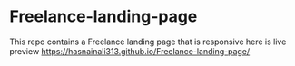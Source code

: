 # Freelance-landing-page
This repo contains a Freelance landing page that is responsive here is live preview https://hasnainali313.github.io/Freelance-landing-page/
